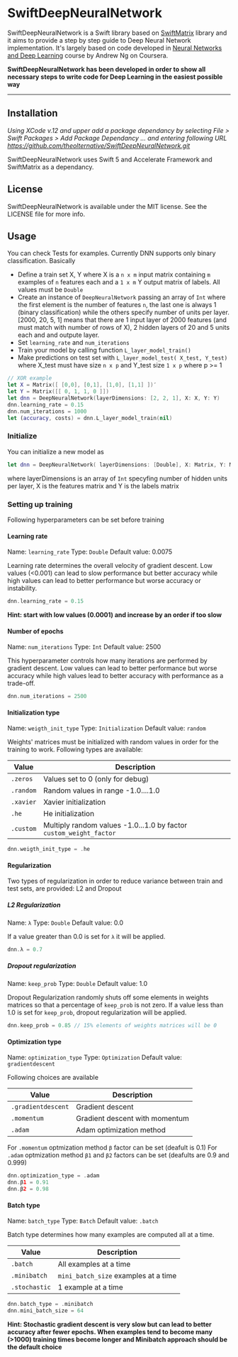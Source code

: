 # SwiftDeepNeuralNetwork


SwiftDeepNeuralNetwork is a Swift library based on [SwiftMatrix](https://github.com/theolternative/SwiftMatrix) library and it aims to provide a step by step guide to Deep Neural Network implementation. It's largely based on code developed in [Neural Networks and Deep Learning](https://www.coursera.org/learn/neural-networks-deep-learning/home/welcome) course by Andrew Ng on Coursera.

**SwiftDeepNeuralNetwork has been developed in order to show all necessary steps to write code for Deep Learning in the easiest possible way**


---

## Installation

_Using XCode v.12 and upper add a package dependancy by selecting File > Swift Packages > Add Package Dependancy ... and entering following URL https://github.com/theolternative/SwiftDeepNeuralNetwork.git_

SwiftDeepNeuralNetwork uses Swift 5 and Accelerate Framework and SwiftMatrix as a dependancy.

## License

SwiftDeepNeuralNetwork is available under the MIT license. See the LICENSE file for more info.

## Usage

You can check Tests for examples. Currently DNN supports only binary classification.
Basically
- Define a train set X, Y where X is a `n x m` input matrix  containing `m` examples of `n` features each and a `1 x m` Y output matrix of labels. All values must be `Double`
- Create an instance of  `DeepNeuralNetwork` passing an array of `Int` where the first element is the number of features `n`, the last one is always 1 (binary classification) while the others specify number of units per layer. [2000, 20, 5, 1] means that there are 1 input layer of 2000 features (and must match with number of rows of X), 2 hidden layers of 20 and 5 units each and and outpute layer.
- Set `learning_rate` and `num_iterations`
- Train your model by calling function `L_layer_model_train()`
- Make predictions on test set with `L_layer_model_test( X_test, Y_test)` where X_test must have size `n x p` and Y_test size  `1 x p` where p >= 1 

```swift
// XOR example
let X = Matrix([ [0,0], [0,1], [1,0], [1,1] ])′
let Y = Matrix([[ 0, 1, 1, 0 ]])
let dnn = DeepNeuralNetwork(layerDimensions: [2, 2, 1], X: X, Y: Y)
dnn.learning_rate = 0.15
dnn.num_iterations = 1000
let (accuracy, costs) = dnn.L_layer_model_train(nil)
```

### Initialize
You can initialize a new model as

```swift
let dnn = DeepNeuralNetwork( layerDimensions: [Double], X: Matrix, Y: Matrix)
```
where layerDimensions is an array of  `Int` specyfing number of hidden units per layer, X is the features matrix and Y is the labels matrix

### Setting up training
Following hyperparameters can be set before training

#### Learning rate
Name:  `learning_rate`
Type: `Double`
Default value: 0.0075

Learning rate determines the overall velocity of gradient descent. Low values (<0.001) can lead to slow performance but better accuracy while high values can lead to better performance but worse accuracy or instability.

```swift
dnn.learning_rate = 0.15
```

**Hint: start with low values (0.0001) and increase by an order if too slow**

#### Number of epochs
Name:  `num_iterations`
Type: `Int`
Default value: 2500

This hyperparameter controls how many iterations are performed by gradient descent. Low values can lead to better performance but worse accuracy while high values lead to better accuracy with performance as a trade-off.

```swift
dnn.num_iterations = 2500
```

#### Initialization type
Name:  `weigth_init_type`
Type: `Initialization`
Default value:  `random`

Weights' matrices must be initialized with random values in order for the training to work. Following types are available:

| Value         | Description                                                                                             |
|-------------|---------------------------------------------------------------------------------|
| `.zeros`    | Values set to 0 (only for debug)                                                              |
| `.random`  | Random values in range -1.0....1.0                                                        |
| `.xavier`  | Xavier initialization                                                                                  |
| `.he`          | He initialization                                                                                       |
| `.custom`  | Multiply random values -1.0...1.0 by factor  `custom_weight_factor` |

```swift
dnn.weigth_init_type = .he
```

#### Regularization

Two types of regularization in order to reduce variance between train and test sets, are provided: L2 and Dropout 

##### L2 Regularization
Name:  `λ`
Type: `Double`
Default value:  0.0

If a value greater than 0.0 is set for  `λ` it will be applied.

```swift
dnn.λ = 0.7
```
##### Dropout regularization
Name:  `keep_prob`
Type: `Double`
Default value:  1.0

Dropout Regularization randomly shuts off some elements in weights matrices so that a percentage of `keep_prob` is not zero.
If a value less than 1.0 is set for  `keep_prob`, dropout regularization will be applied.

```swift
dnn.keep_prob = 0.85 // 15% elements of weights matrices will be 0
```

#### Optimization type
Name:  `optimization_type`
Type: `Optimization`
Default value:  `gradientdescent`

Following choices are available

| Value                            | Description                                             |
|---------------------------|----------------------------------------------|
| `.gradientdescent`    | Gradient descent                                   |
| `.momentum`                  | Gradient descent with momentum        |
| `.adam`                          | Adam optimization method                   |

For `.momentum` optmization method `β` factor can be set (deafult is 0.1)
For `.adam` optmization method `β1` and `β2` factors can be set (deafults are 0.9 and 0.999)

```swift
dnn.optimization_type = .adam
dnn.β1 = 0.91
dnn.β2 = 0.98
```

#### Batch type
Name:  `batch_type`
Type: `Batch`
Default value: `.batch`

Batch type determines how many examples are computed all at a time.

| Value                            | Description                                                     |
|---------------------------|----------------------------------------------------|
| `.batch`                        | All examples at a time                                    |
| `.minibatch`                | `mini_batch_size`  examples at a time        |
| `.stochastic`              | 1 example at a time                                        |

```swift
dnn.batch_type = .minibatch
dnn.mini_batch_size = 64
```
**Hint: Stochastic gradient descent is very slow but can lead to better accuracy after fewer epochs. When examples tend to become many (>1000) training times become longer and Minibatch approach should be the default choice**

